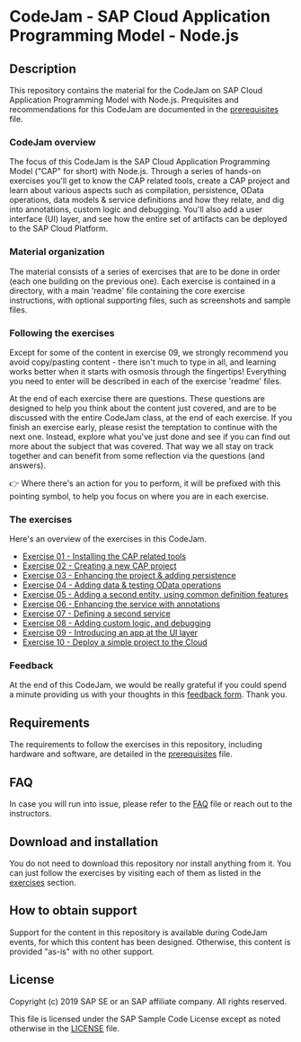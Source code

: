 # CodeJam - SAP Cloud Application Programming Model - Node.js

## Description

This repository contains the material for the CodeJam on SAP Cloud Application Programming Model with Node.js. Prequisites and recommendations for this CodeJam are documented in the [prerequisites](prerequisites.md) file.

### CodeJam overview

The focus of this CodeJam is the SAP Cloud Application Programming Model ("CAP" for short) with Node.js. Through a series of hands-on exercises you'll get to know the CAP related tools, create a CAP project and learn about various aspects such as compilation, persistence, OData operations, data models & service definitions and how they relate, and dig into annotations, custom logic and debugging. You'll also add a user interface (UI) layer, and see how the entire set of artifacts can be deployed to the SAP Cloud Platform.

### Material organization

The material consists of a series of exercises that are to be done in order (each one building on the previous one). Each exercise is contained in a directory, with a main 'readme' file containing the core exercise instructions, with optional supporting files, such as screenshots and sample files.

### Following the exercises

Except for some of the content in exercise 09, we strongly recommend you avoid copy/pasting content - there isn't much to type in all, and learning works better when it starts with osmosis through the fingertips! Everything you need to enter will be described in each of the exercise 'readme' files.

At the end of each exercise there are questions. These questions are designed to help you think about the content just covered, and are to be discussed with the entire CodeJam class, at the end of each exercise. If you finish an exercise early, please resist the temptation to continue with the next one. Instead, explore what you've just done and see if you can find out more about the subject that was covered. That way we all stay on track together and can benefit from some reflection via the questions (and answers).

:point_right: Where there's an action for you to perform, it will be prefixed with this pointing symbol, to help you focus on where you are in each exercise.

### The exercises

Here's an overview of the exercises in this CodeJam.

- [Exercise 01 - Installing the CAP related tools](exercises/01/)
- [Exercise 02 - Creating a new CAP project](exercises/02/)
- [Exercise 03 - Enhancing the project & adding persistence](exercises/03/)
- [Exercise 04 - Adding data & testing OData operations](exercises/04)
- [Exercise 05 - Adding a second entity, using common definition features](exercises/05)
- [Exercise 06 - Enhancing the service with annotations](exercises/06/)
- [Exercise 07 - Defining a second service](exercises/07/)
- [Exercise 08 - Adding custom logic, and debugging](exercises/08/)
- [Exercise 09 - Introducing an app at the UI layer](exercises/09/)
- [Exercise 10 - Deploy a simple project to the Cloud](exercises/10/)

### Feedback

At the end of this CodeJam, we would be really grateful if you could spend a minute providing us with your thoughts in this [feedback form](https://bit.ly/codejam-cap-nodejs-feedback). Thank you.


## Requirements

The requirements to follow the exercises in this repository, including hardware and software, are detailed in the [prerequisites](prerequisites.md) file.

## FAQ

In case you will run into issue, please refer to the [FAQ](faq.md) file or reach out to the instructors.


## Download and installation

You do not need to download this repository nor install anything from it. You can just follow the exercises by visiting each of them as listed in the [exercises](#the-exercises) section.


## How to obtain support

Support for the content in this repository is available during CodeJam events, for which this content has been designed. Otherwise, this content is provided "as-is" with no other support.


## License

Copyright (c) 2019 SAP SE or an SAP affiliate company. All rights reserved.

This file is licensed under the SAP Sample Code License except as noted otherwise in the [LICENSE](LICENSE) file.
